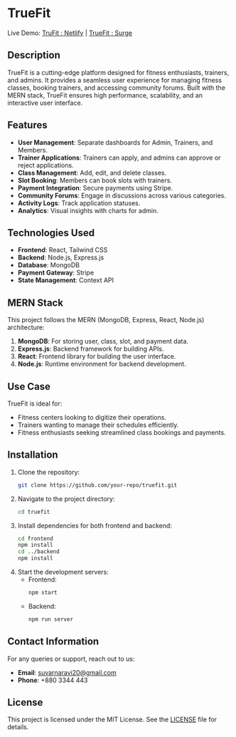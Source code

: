 # TrueFit

Live Demo: [TruFit : Netlify](https://truefit.netlify.app/) | [TrueFit : Surge](https://truefit.surge.sh/)

## Description
TrueFit is a cutting-edge platform designed for fitness enthusiasts, trainers, and admins. It provides a seamless user experience for managing fitness classes, booking trainers, and accessing community forums. Built with the MERN stack, TrueFit ensures high performance, scalability, and an interactive user interface.

## Features
- **User Management**: Separate dashboards for Admin, Trainers, and Members.
- **Trainer Applications**: Trainers can apply, and admins can approve or reject applications.
- **Class Management**: Add, edit, and delete classes.
- **Slot Booking**: Members can book slots with trainers.
- **Payment Integration**: Secure payments using Stripe.
- **Community Forums**: Engage in discussions across various categories.
- **Activity Logs**: Track application statuses.
- **Analytics**: Visual insights with charts for admin.

## Technologies Used
- **Frontend**: React, Tailwind CSS
- **Backend**: Node.js, Express.js
- **Database**: MongoDB
- **Payment Gateway**: Stripe
- **State Management**: Context API

## MERN Stack
This project follows the MERN (MongoDB, Express, React, Node.js) architecture:
1. **MongoDB**: For storing user, class, slot, and payment data.
2. **Express.js**: Backend framework for building APIs.
3. **React**: Frontend library for building the user interface.
4. **Node.js**: Runtime environment for backend development.

## Use Case
TrueFit is ideal for:
- Fitness centers looking to digitize their operations.
- Trainers wanting to manage their schedules efficiently.
- Fitness enthusiasts seeking streamlined class bookings and payments.

## Installation
1. Clone the repository:
   ```bash
   git clone https://github.com/your-repo/truefit.git
   ```
2. Navigate to the project directory:
   ```bash
   cd truefit
   ```
3. Install dependencies for both frontend and backend:
   ```bash
   cd frontend
   npm install
   cd ../backend
   npm install
   ```
4. Start the development servers:
   - Frontend:
     ```bash
     npm start
     ```
   - Backend:
     ```bash
     npm run server
     ```

## Contact Information
For any queries or support, reach out to us:
- **Email**: suvarnaravi20@gmail.com
- **Phone**: +880 3344 443


## License
This project is licensed under the MIT License. See the [LICENSE](./LICENSE) file for details.
